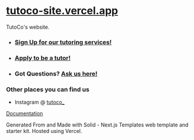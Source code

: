 # [tutoco-site.vercel.app](https://tutoco-site.vercel.app/)

TutoCo's website.


* ### [Sign Up for our tutoring services!](https://tutoco-site.vercel.app/sign-up)
* ### [Apply to be a tutor!](https://tutoco-site.vercel.app/tutor-apply)
* ### Got Questions? [Ask us here!](https://tutoco-site.vercel.app/support)

### Other places you can find us
* Instagram @ [tutoco_](https://www.instagram.com/tutoco_/) <br>


[Documentation](https://nextjstemplates.com/docs)

Generated From and Made with Solid - Next.js Templates web template and starter kit.
Hosted using Vercel.
